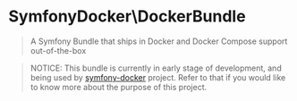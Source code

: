 # SymfonyDocker\DockerBundle

> A Symfony Bundle that ships in Docker and Docker Compose support out-of-the-box

> NOTICE: This bundle is currently in early stage of development, and being used by [symfony-docker](https://github.com/drgomesp/symfony-docker) project. Refer to that if you would like to know more about the purpose of this project.
